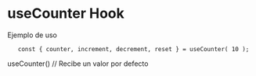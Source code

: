 # useCounter Hook

Ejemplo de uso

 ```
    const { counter, increment, decrement, reset } = useCounter( 10 );
 ```

  useCounter()  // Recibe un valor por defecto